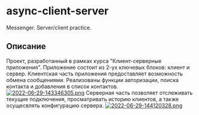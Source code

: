 # async-client-server
Messenger. Server/client practice.

## Описание
Проект, разработанный в рамках курса "Клиент-серверные приложения". Приложение состоит из 2-ух ключевых блоков: клиент и сервер.
Клиентская часть приложения предоставляет возможность обмена сообщениями. Реализованы функции авторизации, поиска контакта и добавления в список контактов.
[![2022-06-29-143346305.png](https://i.postimg.cc/Kjx5ry1x/2022-06-29-143346305.png)](https://postimg.cc/xJpHnhG4)
Серверная часть позволяет отслеживать текущие подключения, просматривать историю клиентов, а также осущесвлять конфигурацию сервера.
[![2022-06-29-144120328.png](https://i.postimg.cc/Pqrxs30K/2022-06-29-144120328.png)](https://postimg.cc/MnNx1D6j)
